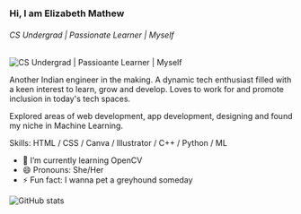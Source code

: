 ### Hi, I am Elizabeth Mathew
###### CS Undergrad | Passionate Learner | Myself
![CS Undergrad | Passioante Learner | Myself](https://i.postimg.cc/ry3hgGmX/Blue-Modern-Corporate-Computer-and-Technology-Linkedin-Banner.png)

Another Indian engineer in the making. A dynamic tech enthusiast filled with a keen interest to learn, grow and develop. Loves to work for and promote inclusion in today's tech spaces.

Explored areas of web development, app development, designing and found my niche in Machine Learning.

Skills: HTML / CSS / Canva / Illustrator / C++ / Python / ML

- 🌱 I’m currently learning OpenCV 
- 😄 Pronouns: She/Her 
- ⚡ Fun fact: I wanna pet a greyhound someday 
 

![GitHub stats](https://github-readme-stats.vercel.app/api?username=Elizabeth-Mathew1&show_icons=true)  

